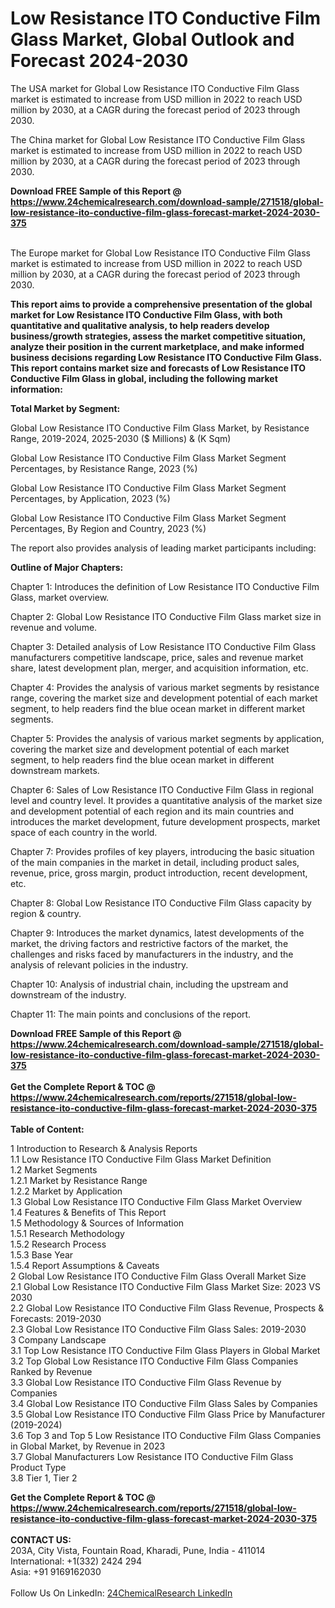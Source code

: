 <h1>Low Resistance ITO Conductive Film Glass Market, Global Outlook and Forecast 2024-2030</h1><p>The USA market for Global Low Resistance ITO Conductive Film Glass market is estimated to increase from USD million in 2022 to reach USD million by 2030, at a CAGR during the forecast period of 2023 through 2030.</p><p>
</p><p>The China market for Global Low Resistance ITO Conductive Film Glass market is estimated to increase from USD million in 2022 to reach USD million by 2030, at a CAGR during the forecast period of 2023 through 2030.</p><div><b>Download FREE Sample of this Report @ 
            <a href="https://www.24chemicalresearch.com/download-sample/271518/global-low-resistance-ito-conductive-film-glass-forecast-market-2024-2030-375">
            https://www.24chemicalresearch.com/download-sample/271518/global-low-resistance-ito-conductive-film-glass-forecast-market-2024-2030-375</a></b></div><br><p>
</p><p>The Europe market for Global Low Resistance ITO Conductive Film Glass market is estimated to increase from USD million in 2022 to reach USD million by 2030, at a CAGR during the forecast period of 2023 through 2030.</p><p>
<strong>This report aims to provide a comprehensive presentation of the global market for Low Resistance ITO Conductive Film Glass, with both quantitative and qualitative analysis, to help readers develop business/growth strategies, assess the market competitive situation, analyze their position in the current marketplace, and make informed business decisions regarding Low Resistance ITO Conductive Film Glass. This report contains market size and forecasts of Low Resistance ITO Conductive Film Glass in global, including the following market information:</strong></p><p>
</p><p>
<strong>Total Market by Segment:</strong></p><p>
Global Low Resistance ITO Conductive Film Glass Market, by Resistance Range, 2019-2024, 2025-2030 ($ Millions) &amp; (K Sqm)</p><p>
Global Low Resistance ITO Conductive Film Glass Market Segment Percentages, by Resistance Range, 2023 (%)</p><p>
</p><p>
Global Low Resistance ITO Conductive Film Glass Market Segment Percentages, by Application, 2023 (%)</p><p>
</p><p>
Global Low Resistance ITO Conductive Film Glass Market Segment Percentages, By Region and Country, 2023 (%)</p><p>
</p><p>
The report also provides analysis of leading market participants including:</p><p>
</p><p>
</p><p>
</p><p><strong>Outline of Major Chapters:</strong></p><p>
</p><p>Chapter 1: Introduces the definition of Low Resistance ITO Conductive Film Glass, market overview.</p><p>
Chapter 2: Global Low Resistance ITO Conductive Film Glass market size in revenue and volume.</p><p>
Chapter 3: Detailed analysis of Low Resistance ITO Conductive Film Glass manufacturers competitive landscape, price, sales and revenue market share, latest development plan, merger, and acquisition information, etc.</p><p>
Chapter 4: Provides the analysis of various market segments by resistance range, covering the market size and development potential of each market segment, to help readers find the blue ocean market in different market segments.</p><p>
Chapter 5: Provides the analysis of various market segments by application, covering the market size and development potential of each market segment, to help readers find the blue ocean market in different downstream markets.</p><p>
Chapter 6: Sales of Low Resistance ITO Conductive Film Glass in regional level and country level. It provides a quantitative analysis of the market size and development potential of each region and its main countries and introduces the market development, future development prospects, market space of each country in the world.</p><p>
Chapter 7: Provides profiles of key players, introducing the basic situation of the main companies in the market in detail, including product sales, revenue, price, gross margin, product introduction, recent development, etc.</p><p>
Chapter 8: Global Low Resistance ITO Conductive Film Glass capacity by region &amp; country.</p><p>
Chapter 9: Introduces the market dynamics, latest developments of the market, the driving factors and restrictive factors of the market, the challenges and risks faced by manufacturers in the industry, and the analysis of relevant policies in the industry.</p><p>
Chapter 10: Analysis of industrial chain, including the upstream and downstream of the industry.</p><p>
Chapter 11: The main points and conclusions of the report.</p><div><b>Download FREE Sample of this Report @ 
            <a href="https://www.24chemicalresearch.com/download-sample/271518/global-low-resistance-ito-conductive-film-glass-forecast-market-2024-2030-375">
            https://www.24chemicalresearch.com/download-sample/271518/global-low-resistance-ito-conductive-film-glass-forecast-market-2024-2030-375</a></b></div><br><div><b>Get the Complete Report & TOC @ 
            <a href="https://www.24chemicalresearch.com/reports/271518/global-low-resistance-ito-conductive-film-glass-forecast-market-2024-2030-375">
            https://www.24chemicalresearch.com/reports/271518/global-low-resistance-ito-conductive-film-glass-forecast-market-2024-2030-375</a></b></div><br>
            <b>Table of Content:</b><p>1 Introduction to Research & Analysis Reports<br />
    1.1 Low Resistance ITO Conductive Film Glass Market Definition<br />
    1.2 Market Segments<br />
        1.2.1 Market by Resistance Range<br />
        1.2.2 Market by Application<br />
    1.3 Global Low Resistance ITO Conductive Film Glass Market Overview<br />
    1.4 Features & Benefits of This Report<br />
    1.5 Methodology & Sources of Information<br />
        1.5.1 Research Methodology<br />
        1.5.2 Research Process<br />
        1.5.3 Base Year<br />
        1.5.4 Report Assumptions & Caveats<br />
2 Global Low Resistance ITO Conductive Film Glass Overall Market Size<br />
    2.1 Global Low Resistance ITO Conductive Film Glass Market Size: 2023 VS 2030<br />
    2.2 Global Low Resistance ITO Conductive Film Glass Revenue, Prospects & Forecasts: 2019-2030<br />
    2.3 Global Low Resistance ITO Conductive Film Glass Sales: 2019-2030<br />
3 Company Landscape<br />
    3.1 Top Low Resistance ITO Conductive Film Glass Players in Global Market<br />
    3.2 Top Global Low Resistance ITO Conductive Film Glass Companies Ranked by Revenue<br />
    3.3 Global Low Resistance ITO Conductive Film Glass Revenue by Companies<br />
    3.4 Global Low Resistance ITO Conductive Film Glass Sales by Companies<br />
    3.5 Global Low Resistance ITO Conductive Film Glass Price by Manufacturer (2019-2024)<br />
    3.6 Top 3 and Top 5 Low Resistance ITO Conductive Film Glass Companies in Global Market, by Revenue in 2023<br />
    3.7 Global Manufacturers Low Resistance ITO Conductive Film Glass Product Type<br />
    3.8 Tier 1, Tier 2 </p><div><b>Get the Complete Report & TOC @ 
            <a href="https://www.24chemicalresearch.com/reports/271518/global-low-resistance-ito-conductive-film-glass-forecast-market-2024-2030-375">
            https://www.24chemicalresearch.com/reports/271518/global-low-resistance-ito-conductive-film-glass-forecast-market-2024-2030-375</a></b></div><br><b>CONTACT US:</b><br>
            203A, City Vista, Fountain Road, Kharadi, Pune, India - 411014<br>
            International: +1(332) 2424 294<br>
            Asia: +91 9169162030 <br><br>
            Follow Us On LinkedIn: <a href="https://www.linkedin.com/company/24chemicalresearch/">24ChemicalResearch LinkedIn</a>